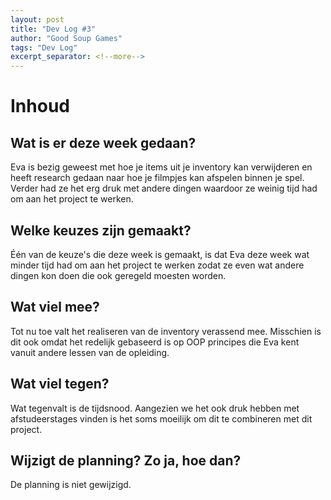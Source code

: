 ```yaml
---
layout: post
title: "Dev Log #3"
author: "Good Soup Games"
tags: "Dev Log"
excerpt_separator: <!--more-->
---
```


# Inhoud
## Wat is er deze week gedaan?
Eva is bezig geweest met hoe je items uit je inventory kan verwijderen en heeft research gedaan naar hoe je filmpjes kan afspelen binnen je spel. Verder had ze het erg druk met andere dingen waardoor ze weinig tijd had om aan het project te werken.

## Welke keuzes zijn gemaakt?
Één van de keuze's die deze week is gemaakt, is dat Eva deze week wat minder tijd had om aan het project te werken zodat ze even wat andere dingen kon doen die ook geregeld moesten worden.

## Wat viel mee?
Tot nu toe valt het realiseren van de inventory verassend mee. Misschien is dit ook omdat het redelijk gebaseerd is op OOP principes die Eva kent vanuit andere lessen van de opleiding.

## Wat viel tegen?
Wat tegenvalt is de tijdsnood. Aangezien we het ook druk hebben met afstudeerstages vinden is het soms moeilijk om dit te combineren met dit project. 

## Wijzigt de planning? Zo ja, hoe dan?
De planning is niet gewijzigd.